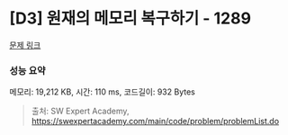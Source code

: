 # [D3] 원재의 메모리 복구하기 - 1289 

[문제 링크](https://swexpertacademy.com/main/code/problem/problemDetail.do?contestProbId=AV19AcoKI9sCFAZN) 

### 성능 요약

메모리: 19,212 KB, 시간: 110 ms, 코드길이: 932 Bytes



> 출처: SW Expert Academy, https://swexpertacademy.com/main/code/problem/problemList.do